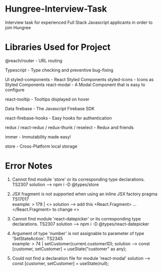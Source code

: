 # Hungree-Interview-Task
Interview task for experienced Full Stack Javascript applicants in order to join Hungree

# Libraries Used for Project
@reach/router - URL routing

Typescript - Type checking and preventive bug-fixing

UI
styled-components - React Styled Components styled-icons - Icons as Styled Components react-modal - A Modal Component that is easy to configure

react-tooltip - Tooltips displayed on hover

Data
firebase - The Javascript Firebase SDK

react-firebase-hooks - Easy hooks for authentication

redux / react-redux / redux-thunk / reselect - Redux and friends

immer - Immutability made easy!

store - Cross-Platform local storage

# Error Notes

1. Cannot find module 'store' or its corresponding type declarations.  TS2307
   solution --> npm i -D @types/store
   
2. JSX fragment is not supported when using an inline JSX factory pragma  TS17017    
   example: > 179 |     <>
   solution --> add this <React.Fragment> ... </React.Fragment> to change <>
   
3. Cannot find module 'react-datepicker' or its corresponding type declarations.  TS2307
   solution --> npm i -D @types/react-datepicker

4. Argument of type 'number' is not assignable to parameter of type 'SetStateAction<undefined>'.   TS2345   
   example: > 74 |     setCustomer(current.customerID);
   solution --> const [customer, setCustomer] = useState("customer" as any);
   
5. Could not find a declaration file for module 'react-modal'
   solution --> const [customer, setCustomer] = useState(null);
